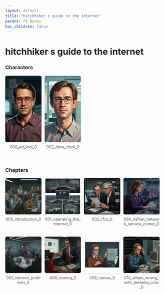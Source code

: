 ```yaml
---
layout: default
title: "hitchhiker s guide to the internet"
parent: PG Books
has_children: false
---
```



<style>
.image-gallery {
  display: flex;
  flex-wrap: wrap;
  justify-content: space-between;
  margin-bottom: 20px;
}

.image-row {
  display: flex;
  justify-content: flex-start;
  width: 100%;
  margin-bottom: 20px;
}

.image-item {
  width: 23%;
  margin-right: 2%;
  text-align: center;
}

.image-item:last-child {
  margin-right: 0;
}

.image-item img {
  width: 100%;
  height: auto;
  object-fit: cover;
  border-radius: 5px;
  box-shadow: 0 2px 4px rgba(0,0,0,0.1);
}

.image-item p {
  margin-top: 5px;
  font-size: 0.9em;
  color: #555;
}

.video-container {
  margin: 20px 0;
}
</style>


# hitchhiker s guide to the internet

<h3>Characters</h3>
<div class="image-gallery">
<div class="image-row">
  <div class="image-item">
    <img src="../../assets/pg_books_ai_generated_photos/hitchhiker_s_guide_to_the_internet/characters/000_ed_krol_0.png" alt="000_ed_krol_0">
    <p>000_ed_krol_0</p>
  </div>
  <div class="image-item">
    <img src="../../assets/pg_books_ai_generated_photos/hitchhiker_s_guide_to_the_internet/characters/002_dave_clark_0.png" alt="002_dave_clark_0">
    <p>002_dave_clark_0</p>
  </div>
</div>
</div>

<h3>Chapters</h3>
<div class="image-gallery">
<div class="image-row">
  <div class="image-item">
    <img src="../../assets/pg_books_ai_generated_photos/hitchhiker_s_guide_to_the_internet/chapters/000_introduction_0.png" alt="000_introduction_0">
    <p>000_introduction_0</p>
  </div>
  <div class="image-item">
    <img src="../../assets/pg_books_ai_generated_photos/hitchhiker_s_guide_to_the_internet/chapters/001_operating_the_internet_0.png" alt="001_operating_the_internet_0">
    <p>001_operating_the_internet_0</p>
  </div>
  <div class="image-item">
    <img src="../../assets/pg_books_ai_generated_photos/hitchhiker_s_guide_to_the_internet/chapters/002_rfcs_0.png" alt="002_rfcs_0">
    <p>002_rfcs_0</p>
  </div>
  <div class="image-item">
    <img src="../../assets/pg_books_ai_generated_photos/hitchhiker_s_guide_to_the_internet/chapters/004_nsfnet_network_service_center_0.png" alt="004_nsfnet_network_service_center_0">
    <p>004_nsfnet_network_service_center_0</p>
  </div>
</div>
<div class="image-row">
  <div class="image-item">
    <img src="../../assets/pg_books_ai_generated_photos/hitchhiker_s_guide_to_the_internet/chapters/007_internet_problems_0.png" alt="007_internet_problems_0">
    <p>007_internet_problems_0</p>
  </div>
  <div class="image-item">
    <img src="../../assets/pg_books_ai_generated_photos/hitchhiker_s_guide_to_the_internet/chapters/008_routing_0.png" alt="008_routing_0">
    <p>008_routing_0</p>
  </div>
  <div class="image-item">
    <img src="../../assets/pg_books_ai_generated_photos/hitchhiker_s_guide_to_the_internet/chapters/009_names_0.png" alt="009_names_0">
    <p>009_names_0</p>
  </div>
  <div class="image-item">
    <img src="../../assets/pg_books_ai_generated_photos/hitchhiker_s_guide_to_the_internet/chapters/010_whats_wrong_with_berkeley_unix_0.png" alt="010_whats_wrong_with_berkeley_unix_0">
    <p>010_whats_wrong_with_berkeley_unix_0</p>
  </div>
</div>
</div>
